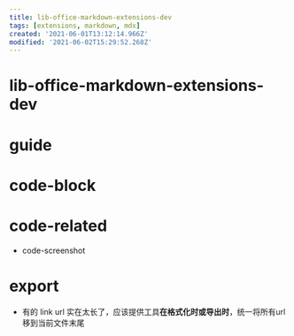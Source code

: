 ```yaml
---
title: lib-office-markdown-extensions-dev
tags: [extensions, markdown, mdx]
created: '2021-06-01T13:12:14.966Z'
modified: '2021-06-02T15:29:52.268Z'
---
```


# lib-office-markdown-extensions-dev

# guide

# code-block

# code-related
- code-screenshot
# export
- 有的 link url 实在太长了，应该提供工具**在格式化时或导出时**，统一将所有url移到当前文件末尾
